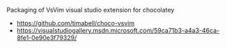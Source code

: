 Packaging of VsVim visual studio extension for chocolatey

* https://github.com/timabell/choco-vsvim
* https://visualstudiogallery.msdn.microsoft.com/59ca71b3-a4a3-46ca-8fe1-0e90e3f79329/
